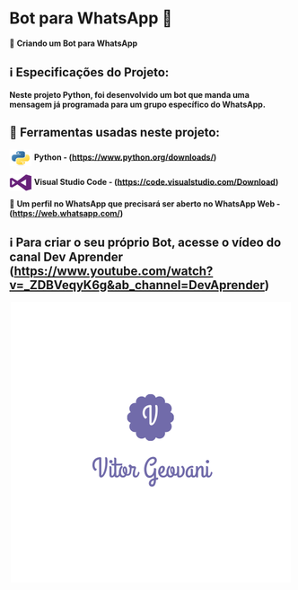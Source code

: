 # Bot para WhatsApp :file_folder:
:bookmark_tabs: **Criando um Bot para WhatsApp**

## :information_source: Especificações do Projeto:

**Neste projeto Python, foi desenvolvido um bot que manda uma mensagem já programada para um grupo específico do WhatsApp.**

## 📌 Ferramentas usadas neste projeto: 

<img align="center" alt="icon-js" height="30" width="40" src="https://raw.githubusercontent.com/devicons/devicon/master/icons/python/python-original.svg" style="max-width:100%;"> **Python - (https://www.python.org/downloads/)**

<img align="center" alt="icon-js" height="30" width="40" src="https://raw.githubusercontent.com/devicons/devicon/master/icons/visualstudio/visualstudio-plain.svg" style="max-width:100%;"></img> **Visual Studio Code - (https://code.visualstudio.com/Download)**

🔗 **Um perfil no WhatsApp que precisará ser aberto no WhatsApp Web - (https://web.whatsapp.com/)**

## :information_source: **Para criar o seu próprio Bot, acesse o vídeo do canal Dev Aprender (https://www.youtube.com/watch?v=_ZDBVeqyK6g&ab_channel=DevAprender)**

<p align="center">
  <img src="/V.png">
  </p>
